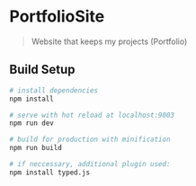 # PortfolioSite

> Website that keeps my projects (Portfolio)

## Build Setup

``` bash
# install dependencies
npm install

# serve with hot reload at localhost:9003
npm run dev

# build for production with minification
npm run build

# if neccessary, additional plugin used:
npm install typed.js
```
